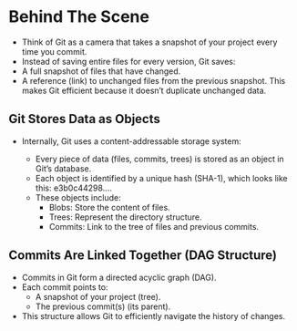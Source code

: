 # Behind The Scene

- Think of Git as a camera that takes a snapshot of your project every time you commit.
- Instead of saving entire files for every version, Git saves:
- A full snapshot of files that have changed.
- A reference (link) to unchanged files from the previous snapshot.
This makes Git efficient because it doesn’t duplicate unchanged data.

## Git Stores Data as Objects
- Internally, Git uses a content-addressable storage system:

    - Every piece of data (files, commits, trees) is stored as an object in Git’s database.
    - Each object is identified by a unique hash (SHA-1), which looks like this: e3b0c44298....
    - These objects include:
        - Blobs: Store the content of files.
        - Trees: Represent the directory structure.
        - Commits: Link to the tree of files and previous commits.

##  Commits Are Linked Together (DAG Structure)
   - Commits in Git form a directed acyclic graph (DAG).
- Each commit points to:
    -  A snapshot of your project (tree).
    -  The previous commit(s) (its parent).
- This structure allows Git to efficiently navigate the history of changes.



